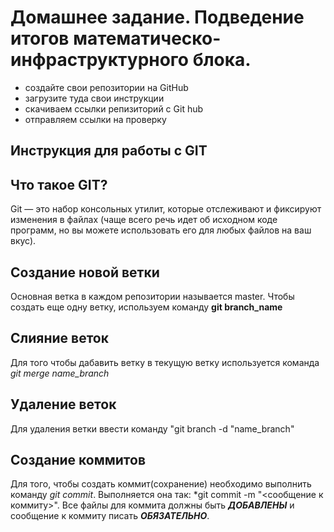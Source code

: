 # Домашнее задание. Подведение итогов математическо-инфраструктурного блока.
- создайте свои репозитории на GitHub
- загрузите туда свои инструкции
- скачиваем ссылки репизиторий с Git hub 
- отправляем ссылки на проверку

## Инструкция для работы с GIT

## Что такое GIT?
Git — это набор консольных утилит, которые отслеживают и фиксируют изменения в файлах (чаще всего речь идет об исходном коде программ, но вы можете использовать его для любых файлов на ваш вкус).






## Создание новой ветки
Основная ветка в каждом репозитории называется master. Чтобы создать еще одну ветку, используем команду **git branch_name**
## Слияние веток
 
Для того чтобы дабавить ветку в текущую ветку используется команда *git merge name_branch*
 
## Удаление веток
Для удаления ветки ввести команду "git branch -d "name_branch"
 

## Создание коммитов
Для того, чтобы создать коммит(сохранение) необходимо выполнить команду *git commit*. Выполняется она так: *git commit -m "<сообщение к коммиту>". Все файлы для коммита должны быть ***ДОБАВЛЕНЫ*** и сообщение к коммиту писать ***ОБЯЗАТЕЛЬНО***.
 
